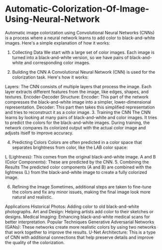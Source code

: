 # Automatic-Colorization-Of-Image-Using-Neural-Network
Automatic image colorization using Convolutional Neural Networks (CNNs) is a process where a neural network learns to add color to black-and-white images. Here's a simple explanation of how it works:

1. Collecting Data
We start with a large set of color images. Each image is turned into a black-and-white version, so we have pairs of black-and-white and corresponding color images.

2. Building the CNN
A Convolutional Neural Network (CNN) is used for the colorization task. Here's how it works:

Layers: The CNN consists of multiple layers that process the image. Each layer extracts different features from the image, like edges, shapes, and textures.
Encoder-Decoder Structure:
Encoder: This part of the network compresses the black-and-white image into a simpler, lower-dimensional representation.
Decoder: This part then takes this simplified representation and tries to reconstruct it as a color image.
3. Training the CNN
The CNN learns by looking at many pairs of black-and-white and color images. It tries to predict the colors for the black-and-white images. During training, the network compares its colorized output with the actual color image and adjusts itself to improve accuracy.

4. Predicting Colors
Colors are often predicted in a color space that separates brightness from color, like the LAB color space:

L (Lightness): This comes from the original black-and-white image.
A and B (Color Components): These are predicted by the CNN.
5. Combining the Results
The predicted color components (A and B) are combined with the lightness (L) from the black-and-white image to create a fully colorized image.

6. Refining the Image
Sometimes, additional steps are taken to fine-tune the colors and fix any minor issues, making the final image look more natural and realistic.

Applications
Historical Photos: Adding color to old black-and-white photographs.
Art and Design: Helping artists add color to their sketches or designs.
Medical Imaging: Enhancing black-and-white medical scans for better interpretation.
Popular Techniques
Generative Adversarial Networks (GANs): These networks create more realistic colors by using two networks that work together to improve the results.
U-Net Architecture: This is a type of CNN with additional connections that help preserve details and improve the quality of the colorization.

